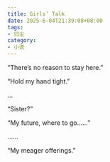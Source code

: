 ```yaml
---
title: Girls’ Talk
date: 2025-6-04T21:39:08+08:00
tags:
- 归尘
category:
- 小说
---
```

“There’s no reason to stay here.”

“Hold my hand tight.”

…

“Sister?”

“My future, where to go……”

……

“My meager offerings.”